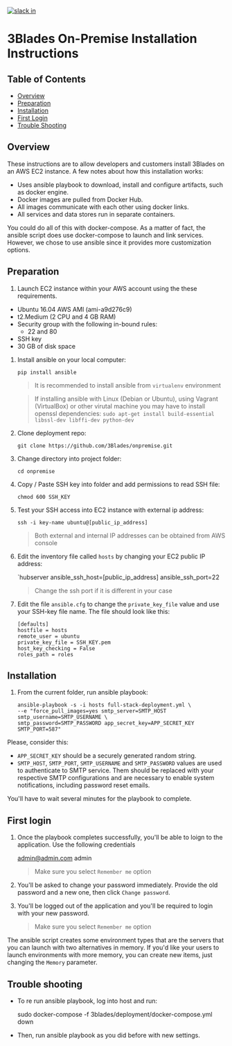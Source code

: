 [![slack in](https://slackin-pypmyuhqds.now.sh/badge.svg)](https://slackin-pypmyuhqds.now.sh/)

# 3Blades On-Premise Installation Instructions

## Table of Contents

- [Overview](#overview)
- [Preparation](#preparation)
- [Installation](#installation)
- [First Login](#first-login)
- [Trouble Shooting](#trouble-shooting)

## Overview

These instructions are to allow developers and customers install 3Blades on an AWS EC2 instance. A few notes about how this installation works:

- Uses ansible playbook to download, install and configure artifacts, such as docker engine.
- Docker images are pulled from Docker Hub.
- All images communicate with each other using docker links.
- All services and data stores run in separate containers.

You could do all of this with docker-compose. As a matter of fact, the ansible script does use docker-compose to launch and link services. However, we chose to use ansible since it provides more customization options.

## Preparation

1. Launch EC2 instance within your AWS account using the these requirements.

  - Ubuntu 16.04 AWS AMI (ami-a9d276c9)
  - t2.Medium (2 CPU and 4 GB RAM)
  - Security group with the following in-bound rules:
	- 22 and 80
  - SSH key
  - 30 GB of disk space

1. Install ansible on your local computer:

    `pip install ansible`

    > It is recommended to install ansible from `virtualenv` environment

    > If installing ansible with Linux (Debian or Ubuntu), using Vagrant (VirtualBox) or other virutal machine you may have to install openssl dependencies: `sudo apt-get install build-essential libssl-dev libffi-dev python-dev`

1. Clone deployment repo:

    `git clone https://github.com/3Blades/onpremise.git`

1. Change directory into project folder:

    `cd onpremise`

1. Copy / Paste SSH key into folder and add permissions to read SSH file:

    `chmod 600 SSH_KEY`

1. Test your SSH access into EC2 instance with external ip address:

    `ssh -i key-name ubuntu@[public_ip_address]`

    > Both external and internal IP addresses can be obtained from AWS console

1. Edit the inventory file called `hosts` by changing your EC2 public IP address: 
    
    `hubserver ansible_ssh_host=[public_ip_address] ansible_ssh_port=22

    > Change the ssh port if it is different in your case

1. Edit the file `ansible.cfg` to change the `private_key_file` value and use your SSH-key file name. The file should look like this:
  
    ```
    [defaults]
    hostfile = hosts
    remote_user = ubuntu
    private_key_file = SSH_KEY.pem
    host_key_checking = False
    roles_path = roles
    ```
    
## Installation

1. From the current folder, run ansible playbook:

    ```
    ansible-playbook -s -i hosts full-stack-deployment.yml \
    --e "force_pull_images=yes smtp_server=SMTP_HOST smtp_username=SMTP_USERNAME \
    smtp_password=SMTP_PASSWORD app_secret_key=APP_SECRET_KEY SMTP_PORT=587"
    ```

Please, consider this:

- `APP_SECRET_KEY` should be a securely generated random string.
- `SMTP_HOST`, `SMTP_PORT`, `SMTP_USERNAME` and `SMTP_PASSWORD` values are used to authenticate to SMTP service. Them should be replaced with your respective SMTP configurations and are necessary to enable system notifications, including password reset emails.

You'll have to wait several minutes for the playbook to complete.

## First login

1. Once the playbook completes successfully, you'll be able to loign to the application. Use the following credentials

     admin@admin.com
     admin
     > Make sure you select `Remember me` option

1. You'll be asked to change your password immediately. Provide the old password and a new one, then click `Change password`.

1. You'll be logged out of the application and you'll be required to login with your new password.

     > Make sure you select `Remember me` option

The ansible script creates some environment types that are the servers that you can launch with two alternatives in memory. If you'd like your users to launch environments with more memory, you can create new items, just changing the `Memory` parameter.

## Trouble shooting

- To re run ansible playbook, log into host and run:

    sudo docker-compose -f 3blades/deployment/docker-compose.yml down

- Then, run ansible playbook as you did before with new settings.
